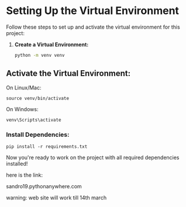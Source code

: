 

# Setting Up the Virtual Environment

Follow these steps to set up and activate the virtual environment for this project:

1. **Create a Virtual Environment:**
   ```bash
   python -m venv venv

## Activate the Virtual Environment:

On Linux/Mac:

    source venv/bin/activate

On Windows:

    venv\Scripts\activate

### Install Dependencies:

    pip install -r requirements.txt

Now you're ready to work on the project with all required dependencies installed!


here is the link:

sandro19.pythonanywhere.com

warning: web site will work till 14th march
